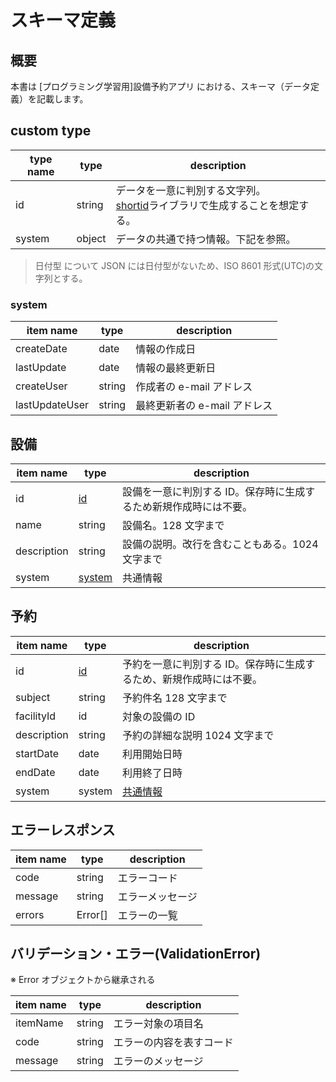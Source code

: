 # スキーマ定義

## 概要

本書は [プログラミング学習用]設備予約アプリ における、スキーマ（データ定義）を記載します。

## custom type

| type name         | type   | description                                                                                                              |
| ----------------- | ------ | ------------------------------------------------------------------------------------------------------------------------ |
| id<a id="id"></a> | string | データを一意に判別する文字列。<br />[shortid](https://www.npmjs.com/package/shortid)ライブラリで生成することを想定する。 |
| system            | object | データの共通で持つ情報。下記を参照。                                                                                     |

> 日付型 について
> JSON には日付型がないため、ISO 8601 形式(UTC)の文字列とする。

### system <a id="system"></a>

| item name      | type   | description                  |
| -------------- | ------ | ---------------------------- |
| createDate     | date   | 情報の作成日                 |
| lastUpdate     | date   | 情報の最終更新日             |
| createUser     | string | 作成者の e-mail アドレス     |
| lastUpdateUser | string | 最終更新者の e-mail アドレス |

## 設備 <a id="facility"></a>

| item name   | type              | description                                                       |
| ----------- | ----------------- | ----------------------------------------------------------------- |
| id          | [id](#id)         | 設備を一意に判別する ID。保存時に生成するため新規作成時には不要。 |
| name        | string            | 設備名。128 文字まで                                              |
| description | string            | 設備の説明。改行を含むこともある。1024 文字まで                   |
| system      | [system](#system) | 共通情報                                                          |

## 予約 <a id="reservation"></a>

| item name   | type      | description                                                         |
| ----------- | --------- | ------------------------------------------------------------------- |
| id          | [id](#id) | 予約を一意に判別する ID。保存時に生成するため、新規作成時には不要。 |
| subject     | string    | 予約件名 128 文字まで                                               |
| facilityId  | id        | 対象の設備の ID                                                     |
| description | string    | 予約の詳細な説明 1024 文字まで                                      |
| startDate   | date      | 利用開始日時                                                        |
| endDate     | date      | 利用終了日時                                                        |
| system      | system    | [共通情報](#system)                                                 |

## エラーレスポンス

| item name | type    | description      |
| --------- | ------- | ---------------- |
| code      | string  | エラーコード     |
| message   | string  | エラーメッセージ |
| errors    | Error[] | エラーの一覧     |

## バリデーション・エラー(ValidationError)

※ Error オブジェクトから継承される

| item name | type   | description              |
| --------- | ------ | ------------------------ |
| itemName  | string | エラー対象の項目名       |
| code      | string | エラーの内容を表すコード |
| message   | string | エラーのメッセージ       |
